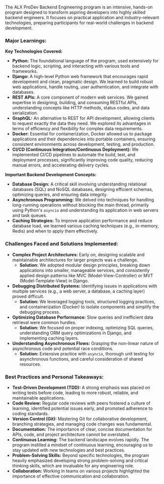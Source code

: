 The ALX ProDev Backend Engineering program is an intensive, hands-on program designed to transform aspiring developers into highly skilled backend engineers. It focuses on practical application and industry-relevant technologies, preparing participants for real-world challenges in backend development.

### Major Learnings:

**Key Technologies Covered:**

*   **Python:** The foundational language of the program, used extensively for backend logic, scripting, and interacting with various tools and frameworks.
*   **Django:** A high-level Python web framework that encourages rapid development and clean, pragmatic design. We learned to build robust web applications, handle routing, user authentication, and integrate with databases.
*   **REST APIs:** A core component of modern web services. We gained expertise in designing, building, and consuming RESTful APIs, understanding concepts like HTTP methods, status codes, and data serialization.
*   **GraphQL:** An alternative to REST for API development, allowing clients to request exactly the data they need. We explored its advantages in terms of efficiency and flexibility for complex data requirements.
*   **Docker:** Essential for containerization, Docker allowed us to package applications and their dependencies into portable containers, ensuring consistent environments across development, testing, and production.
*   **CI/CD (Continuous Integration/Continuous Deployment):** We implemented CI/CD pipelines to automate the build, test, and deployment processes, significantly improving code quality, reducing manual errors, and accelerating delivery cycles.

**Important Backend Development Concepts:**

*   **Database Design:** A critical skill involving understanding relational databases (SQL) and NoSQL databases, designing efficient schemas, optimizing queries, and ensuring data integrity.
*   **Asynchronous Programming:** We delved into techniques for handling long-running operations without blocking the main thread, primarily using Python's `asyncio` and understanding its application in web servers and task queues.
*   **Caching Strategies:** To improve application performance and reduce database load, we learned various caching techniques (e.g., in-memory, Redis) and when to apply them effectively.

### Challenges Faced and Solutions Implemented:

*   **Complex Project Architectures:** Early on, designing scalable and maintainable architectures for larger projects was a challenge.
    *   **Solution:** We adopted modular design principles, breaking down applications into smaller, manageable services, and consistently applied design patterns like MVC (Model-View-Controller) or MVT (Model-Template-View) in Django.
*   **Debugging Distributed Systems:** Identifying issues in applications with multiple services (e.g., a web server, a database, a caching layer) proved difficult.
    *   **Solution:** We leveraged logging tools, structured logging practices, and containerization (Docker) to isolate components and simplify the debugging process.
*   **Optimizing Database Performance:** Slow queries and inefficient data retrieval were common hurdles.
    *   **Solution:** We focused on proper indexing, optimizing SQL queries, understanding ORM query optimizations in Django, and implementing caching layers.
*   **Understanding Asynchronous Flows:** Grasping the non-linear nature of asynchronous code and potential race conditions.
    *   **Solution:** Extensive practice with `asyncio`, thorough unit testing for asynchronous functions, and careful consideration of shared resources.

### Best Practices and Personal Takeaways:

*   **Test-Driven Development (TDD):** A strong emphasis was placed on writing tests before code, leading to more robust, reliable, and maintainable applications.
*   **Code Review:** Regular code reviews with peers fostered a culture of learning, identified potential issues early, and promoted adherence to coding standards.
*   **Version Control (Git):** Mastering Git for collaborative development, branching strategies, and managing code changes was fundamental.
*   **Documentation:** The importance of clear, concise documentation for APIs, code, and project architecture cannot be overstated.
*   **Continuous Learning:** The backend landscape evolves rapidly. The program instilled a mindset of continuous learning, encouraging us to stay updated with new technologies and best practices.
*   **Problem-Solving Skills:** Beyond specific technologies, the program heavily emphasized developing strong problem-solving and critical thinking skills, which are invaluable for any engineering role.
*   **Collaboration:** Working in teams on various projects highlighted the importance of effective communication and collaboration.

